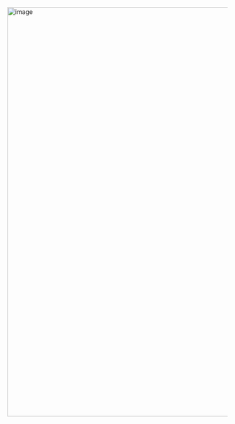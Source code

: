 <img width="1782" height="936" alt="image" src="https://github.com/user-attachments/assets/1697c637-2e53-4c1c-a90a-ef7815503ead" />

